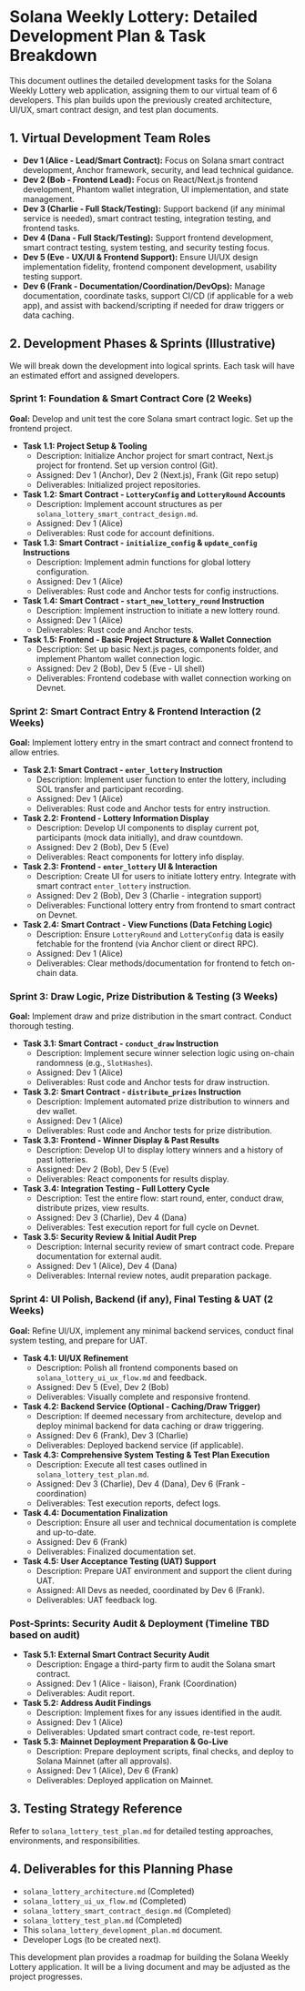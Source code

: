 # Solana Weekly Lottery: Detailed Development Plan & Task Breakdown

This document outlines the detailed development tasks for the Solana Weekly Lottery web application, assigning them to our virtual team of 6 developers. This plan builds upon the previously created architecture, UI/UX, smart contract design, and test plan documents.

## 1. Virtual Development Team Roles

*   **Dev 1 (Alice - Lead/Smart Contract):** Focus on Solana smart contract development, Anchor framework, security, and lead technical guidance.
*   **Dev 2 (Bob - Frontend Lead):** Focus on React/Next.js frontend development, Phantom wallet integration, UI implementation, and state management.
*   **Dev 3 (Charlie - Full Stack/Testing):** Support backend (if any minimal service is needed), smart contract testing, integration testing, and frontend tasks.
*   **Dev 4 (Dana - Full Stack/Testing):** Support frontend development, smart contract testing, system testing, and security testing focus.
*   **Dev 5 (Eve - UX/UI & Frontend Support):** Ensure UI/UX design implementation fidelity, frontend component development, usability testing support.
*   **Dev 6 (Frank - Documentation/Coordination/DevOps):** Manage documentation, coordinate tasks, support CI/CD (if applicable for a web app), and assist with backend/scripting if needed for draw triggers or data caching.

## 2. Development Phases & Sprints (Illustrative)

We will break down the development into logical sprints. Each task will have an estimated effort and assigned developers.

### Sprint 1: Foundation & Smart Contract Core (2 Weeks)

**Goal:** Develop and unit test the core Solana smart contract logic. Set up the frontend project.

*   **Task 1.1: Project Setup & Tooling**
    *   Description: Initialize Anchor project for smart contract, Next.js project for frontend. Set up version control (Git).
    *   Assigned: Dev 1 (Anchor), Dev 2 (Next.js), Frank (Git repo setup)
    *   Deliverables: Initialized project repositories.
*   **Task 1.2: Smart Contract - `LotteryConfig` and `LotteryRound` Accounts**
    *   Description: Implement account structures as per `solana_lottery_smart_contract_design.md`.
    *   Assigned: Dev 1 (Alice)
    *   Deliverables: Rust code for account definitions.
*   **Task 1.3: Smart Contract - `initialize_config` & `update_config` Instructions**
    *   Description: Implement admin functions for global lottery configuration.
    *   Assigned: Dev 1 (Alice)
    *   Deliverables: Rust code and Anchor tests for config instructions.
*   **Task 1.4: Smart Contract - `start_new_lottery_round` Instruction**
    *   Description: Implement instruction to initiate a new lottery round.
    *   Assigned: Dev 1 (Alice)
    *   Deliverables: Rust code and Anchor tests.
*   **Task 1.5: Frontend - Basic Project Structure & Wallet Connection**
    *   Description: Set up basic Next.js pages, components folder, and implement Phantom wallet connection logic.
    *   Assigned: Dev 2 (Bob), Dev 5 (Eve - UI shell)
    *   Deliverables: Frontend codebase with wallet connection working on Devnet.

### Sprint 2: Smart Contract Entry & Frontend Interaction (2 Weeks)

**Goal:** Implement lottery entry in the smart contract and connect frontend to allow entries.

*   **Task 2.1: Smart Contract - `enter_lottery` Instruction**
    *   Description: Implement user function to enter the lottery, including SOL transfer and participant recording.
    *   Assigned: Dev 1 (Alice)
    *   Deliverables: Rust code and Anchor tests for entry instruction.
*   **Task 2.2: Frontend - Lottery Information Display**
    *   Description: Develop UI components to display current pot, participants (mock data initially), and draw countdown.
    *   Assigned: Dev 2 (Bob), Dev 5 (Eve)
    *   Deliverables: React components for lottery info display.
*   **Task 2.3: Frontend - `enter_lottery` UI & Interaction**
    *   Description: Create UI for users to initiate lottery entry. Integrate with smart contract `enter_lottery` instruction.
    *   Assigned: Dev 2 (Bob), Dev 3 (Charlie - integration support)
    *   Deliverables: Functional lottery entry from frontend to smart contract on Devnet.
*   **Task 2.4: Smart Contract - View Functions (Data Fetching Logic)**
    *   Description: Ensure `LotteryRound` and `LotteryConfig` data is easily fetchable for the frontend (via Anchor client or direct RPC).
    *   Assigned: Dev 1 (Alice)
    *   Deliverables: Clear methods/documentation for frontend to fetch on-chain data.

### Sprint 3: Draw Logic, Prize Distribution & Testing (3 Weeks)

**Goal:** Implement draw and prize distribution in the smart contract. Conduct thorough testing.

*   **Task 3.1: Smart Contract - `conduct_draw` Instruction**
    *   Description: Implement secure winner selection logic using on-chain randomness (e.g., `SlotHashes`).
    *   Assigned: Dev 1 (Alice)
    *   Deliverables: Rust code and Anchor tests for draw instruction.
*   **Task 3.2: Smart Contract - `distribute_prizes` Instruction**
    *   Description: Implement automated prize distribution to winners and dev wallet.
    *   Assigned: Dev 1 (Alice)
    *   Deliverables: Rust code and Anchor tests for prize distribution.
*   **Task 3.3: Frontend - Winner Display & Past Results**
    *   Description: Develop UI to display lottery winners and a history of past lotteries.
    *   Assigned: Dev 2 (Bob), Dev 5 (Eve)
    *   Deliverables: React components for results display.
*   **Task 3.4: Integration Testing - Full Lottery Cycle**
    *   Description: Test the entire flow: start round, enter, conduct draw, distribute prizes, view results.
    *   Assigned: Dev 3 (Charlie), Dev 4 (Dana)
    *   Deliverables: Test execution report for full cycle on Devnet.
*   **Task 3.5: Security Review & Initial Audit Prep**
    *   Description: Internal security review of smart contract code. Prepare documentation for external audit.
    *   Assigned: Dev 1 (Alice), Dev 4 (Dana)
    *   Deliverables: Internal review notes, audit preparation package.

### Sprint 4: UI Polish, Backend (if any), Final Testing & UAT (2 Weeks)

**Goal:** Refine UI/UX, implement any minimal backend services, conduct final system testing, and prepare for UAT.

*   **Task 4.1: UI/UX Refinement**
    *   Description: Polish all frontend components based on `solana_lottery_ui_ux_flow.md` and feedback.
    *   Assigned: Dev 5 (Eve), Dev 2 (Bob)
    *   Deliverables: Visually complete and responsive frontend.
*   **Task 4.2: Backend Service (Optional - Caching/Draw Trigger)**
    *   Description: If deemed necessary from architecture, develop and deploy minimal backend for data caching or draw triggering.
    *   Assigned: Dev 6 (Frank), Dev 3 (Charlie)
    *   Deliverables: Deployed backend service (if applicable).
*   **Task 4.3: Comprehensive System Testing & Test Plan Execution**
    *   Description: Execute all test cases outlined in `solana_lottery_test_plan.md`.
    *   Assigned: Dev 3 (Charlie), Dev 4 (Dana), Dev 6 (Frank - coordination)
    *   Deliverables: Test execution reports, defect logs.
*   **Task 4.4: Documentation Finalization**
    *   Description: Ensure all user and technical documentation is complete and up-to-date.
    *   Assigned: Dev 6 (Frank)
    *   Deliverables: Finalized documentation set.
*   **Task 4.5: User Acceptance Testing (UAT) Support**
    *   Description: Prepare UAT environment and support the client during UAT.
    *   Assigned: All Devs as needed, coordinated by Dev 6 (Frank).
    *   Deliverables: UAT feedback log.

### Post-Sprints: Security Audit & Deployment (Timeline TBD based on audit)

*   **Task 5.1: External Smart Contract Security Audit**
    *   Description: Engage a third-party firm to audit the Solana smart contract.
    *   Assigned: Dev 1 (Alice - liaison), Frank (Coordination)
    *   Deliverables: Audit report.
*   **Task 5.2: Address Audit Findings**
    *   Description: Implement fixes for any issues identified in the audit.
    *   Assigned: Dev 1 (Alice)
    *   Deliverables: Updated smart contract code, re-test report.
*   **Task 5.3: Mainnet Deployment Preparation & Go-Live**
    *   Description: Prepare deployment scripts, final checks, and deploy to Solana Mainnet (after all approvals).
    *   Assigned: Dev 1 (Alice), Dev 6 (Frank)
    *   Deliverables: Deployed application on Mainnet.

## 3. Testing Strategy Reference

Refer to `solana_lottery_test_plan.md` for detailed testing approaches, environments, and responsibilities.

## 4. Deliverables for this Planning Phase

*   `solana_lottery_architecture.md` (Completed)
*   `solana_lottery_ui_ux_flow.md` (Completed)
*   `solana_lottery_smart_contract_design.md` (Completed)
*   `solana_lottery_test_plan.md` (Completed)
*   This `solana_lottery_development_plan.md` document.
*   Developer Logs (to be created next).

This development plan provides a roadmap for building the Solana Weekly Lottery application. It will be a living document and may be adjusted as the project progresses.
